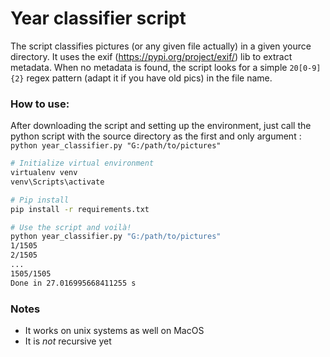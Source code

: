 # Year classifier script

The script classifies pictures (or any given file actually) in a given yource directory.
It uses the exif (https://pypi.org/project/exif/) lib to extract metadata. When no metadata is found, 
the script looks for a simple `20[0-9]{2}` regex pattern (adapt it if you have old pics) in the file name. 

### How to use:
After downloading the script and setting up the environment, 
just call the python script with the source directory as the first and only argument : `python year_classifier.py "G:/path/to/pictures"`
```bash
# Initialize virtual environment
virtualenv venv
venv\Scripts\activate

# Pip install
pip install -r requirements.txt

# Use the script and voilà!
python year_classifier.py "G:/path/to/pictures"
1/1505
2/1505
...
1505/1505
Done in 27.016995668411255 s
````

### Notes
- It works on unix systems as well on MacOS
- It is *not* recursive yet
